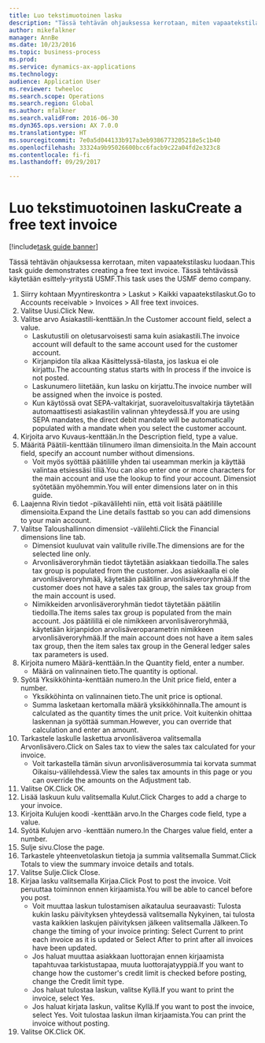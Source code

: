 ```yaml
--- 
title: Luo tekstimuotoinen lasku
description: "Tässä tehtävän ohjauksessa kerrotaan, miten vapaatekstilasku luodaan."
author: mikefalkner
manager: AnnBe
ms.date: 10/23/2016
ms.topic: business-process
ms.prod: 
ms.service: dynamics-ax-applications
ms.technology: 
audience: Application User
ms.reviewer: twheeloc
ms.search.scope: Operations
ms.search.region: Global
ms.author: mfalkner
ms.search.validFrom: 2016-06-30
ms.dyn365.ops.version: AX 7.0.0
ms.translationtype: HT
ms.sourcegitcommit: 7e0a5d044133b917a3eb9386773205218e5c1b40
ms.openlocfilehash: 33324a9b95026600bcc6facb9c22a04fd2e323c8
ms.contentlocale: fi-fi
ms.lasthandoff: 09/29/2017

---
```

# <a name="create-a-free-text-invoice"></a><span data-ttu-id="51268-103">Luo tekstimuotoinen lasku</span><span class="sxs-lookup"><span data-stu-id="51268-103">Create a free text invoice</span></span>

[!include[task guide banner](../../includes/task-guide-banner.md)]

<span data-ttu-id="51268-104">Tässä tehtävän ohjauksessa kerrotaan, miten vapaatekstilasku luodaan.</span><span class="sxs-lookup"><span data-stu-id="51268-104">This task guide demonstrates creating a free text invoice.</span></span> <span data-ttu-id="51268-105">Tässä tehtävässä käytetään esittely-yritystä USMF.</span><span class="sxs-lookup"><span data-stu-id="51268-105">This task uses the USMF demo company.</span></span>

1. <span data-ttu-id="51268-106">Siirry kohtaan Myyntireskontra > Laskut > Kaikki vapaatekstilaskut.</span><span class="sxs-lookup"><span data-stu-id="51268-106">Go to Accounts receivable > Invoices > All free text invoices.</span></span>
2. <span data-ttu-id="51268-107">Valitse Uusi.</span><span class="sxs-lookup"><span data-stu-id="51268-107">Click New.</span></span>
3. <span data-ttu-id="51268-108">Valitse arvo Asiakastili-kenttään.</span><span class="sxs-lookup"><span data-stu-id="51268-108">In the Customer account field, select a value.</span></span>
    * <span data-ttu-id="51268-109">Laskutustili on oletusarvoisesti sama kuin asiakastili.</span><span class="sxs-lookup"><span data-stu-id="51268-109">The invoice account will default to the same account used for the customer account.</span></span>   
    * <span data-ttu-id="51268-110">Kirjanpidon tila alkaa Käsittelyssä-tilasta, jos laskua ei ole kirjattu.</span><span class="sxs-lookup"><span data-stu-id="51268-110">The accounting status starts with In process if the invoice is not posted.</span></span>   
    * <span data-ttu-id="51268-111">Laskunumero liitetään, kun lasku on kirjattu.</span><span class="sxs-lookup"><span data-stu-id="51268-111">The invoice number will be assigned when the invoice is posted.</span></span>  
    * <span data-ttu-id="51268-112">Kun käytössä ovat SEPA-valtakirjat, suoraveloitusvaltakirja täytetään automaattisesti asiakastilin valinnan yhteydessä.</span><span class="sxs-lookup"><span data-stu-id="51268-112">If you are using SEPA mandates, the direct debit mandate will be automatically populated with a mandate when you select the customer account.</span></span>  
4. <span data-ttu-id="51268-113">Kirjoita arvo Kuvaus-kenttään.</span><span class="sxs-lookup"><span data-stu-id="51268-113">In the Description field, type a value.</span></span>
5. <span data-ttu-id="51268-114">Määritä Päätili-kenttään tilinumero ilman dimensioita.</span><span class="sxs-lookup"><span data-stu-id="51268-114">In the Main account field, specify an account number without dimensions.</span></span>
    * <span data-ttu-id="51268-115">Voit myös syöttää päätilille yhden tai useamman merkin ja käyttää valintaa etsiessäsi tiliä.</span><span class="sxs-lookup"><span data-stu-id="51268-115">You can also enter one or more characters for the main account and use the lookup to find your account.</span></span> <span data-ttu-id="51268-116">Dimensiot syötetään myöhemmin.</span><span class="sxs-lookup"><span data-stu-id="51268-116">You will enter dimensions later on in this guide.</span></span>  
6. <span data-ttu-id="51268-117">Laajenna Rivin tiedot -pikavälilehti niin, että voit lisätä päätilille dimensioita.</span><span class="sxs-lookup"><span data-stu-id="51268-117">Expand the Line details fasttab so you can add dimensions to your main account.</span></span>
7. <span data-ttu-id="51268-118">Valitse Taloushallinnon dimensiot -välilehti.</span><span class="sxs-lookup"><span data-stu-id="51268-118">Click the Financial dimensions line tab.</span></span>
    * <span data-ttu-id="51268-119">Dimensiot kuuluvat vain valitulle riville.</span><span class="sxs-lookup"><span data-stu-id="51268-119">The dimensions are for the selected line only.</span></span>    
    * <span data-ttu-id="51268-120">Arvonlisäveroryhmän tiedot täytetään asiakkaan tiedoilla.</span><span class="sxs-lookup"><span data-stu-id="51268-120">The sales tax group is populated from the customer.</span></span> <span data-ttu-id="51268-121">Jos asiakkaalla ei ole arvonlisäveroryhmää, käytetään päätilin arvonlisäveroryhmää.</span><span class="sxs-lookup"><span data-stu-id="51268-121">If the customer does not have a sales tax group, the sales tax group from the main account is used.</span></span>  
    * <span data-ttu-id="51268-122">Nimikkeiden arvonlisäveroryhmän tiedot täytetään päätilin tiedoilla.</span><span class="sxs-lookup"><span data-stu-id="51268-122">The items sales tax group is populated from the main account.</span></span> <span data-ttu-id="51268-123">Jos päätilillä ei ole nimikkeen arvonlisäveroryhmää, käytetään kirjanpidon arvolisäveroparametrin nimikkeen arvonlisäveroryhmää.</span><span class="sxs-lookup"><span data-stu-id="51268-123">If the main account does not have a item sales tax group, then the item sales tax group in the General ledger sales tax parameters is used.</span></span>    
8. <span data-ttu-id="51268-124">Kirjoita numero Määrä-kenttään.</span><span class="sxs-lookup"><span data-stu-id="51268-124">In the Quantity field, enter a number.</span></span>
    * <span data-ttu-id="51268-125">Määrä on valinnainen tieto.</span><span class="sxs-lookup"><span data-stu-id="51268-125">The quantity is optional.</span></span>  
9. <span data-ttu-id="51268-126">Syötä Yksikköhinta-kenttään numero.</span><span class="sxs-lookup"><span data-stu-id="51268-126">In the Unit price field, enter a number.</span></span>
    * <span data-ttu-id="51268-127">Yksikköhinta on valinnainen tieto.</span><span class="sxs-lookup"><span data-stu-id="51268-127">The unit price is optional.</span></span>  
    * <span data-ttu-id="51268-128">Summa lasketaan kertomalla määrä yksikköhinnalla.</span><span class="sxs-lookup"><span data-stu-id="51268-128">The amount is calculated as the quantity times the unit price.</span></span> <span data-ttu-id="51268-129">Voit kuitenkin ohittaa laskennan ja syöttää summan.</span><span class="sxs-lookup"><span data-stu-id="51268-129">However, you can override that calculation and enter an amount.</span></span>  
10. <span data-ttu-id="51268-130">Tarkastele laskulle laskettua arvonlisäveroa valitsemalla Arvonlisävero.</span><span class="sxs-lookup"><span data-stu-id="51268-130">Click on Sales tax to view the sales tax calculated for your invoice.</span></span>
    * <span data-ttu-id="51268-131">Voit tarkastella tämän sivun arvonlisäverosummia tai korvata summat Oikaisu-välilehdessä.</span><span class="sxs-lookup"><span data-stu-id="51268-131">View the sales tax amounts in this page or you can override the amounts on the Adjustment tab.</span></span>  
11. <span data-ttu-id="51268-132">Valitse OK.</span><span class="sxs-lookup"><span data-stu-id="51268-132">Click OK.</span></span>
12. <span data-ttu-id="51268-133">Lisää laskuun kulu valitsemalla Kulut.</span><span class="sxs-lookup"><span data-stu-id="51268-133">Click Charges to add a charge to your invoice.</span></span> 
13. <span data-ttu-id="51268-134">Kirjoita Kulujen koodi -kenttään arvo.</span><span class="sxs-lookup"><span data-stu-id="51268-134">In the Charges code field, type a value.</span></span>
14. <span data-ttu-id="51268-135">Syötä Kulujen arvo -kenttään numero.</span><span class="sxs-lookup"><span data-stu-id="51268-135">In the Charges value field, enter a number.</span></span>
15. <span data-ttu-id="51268-136">Sulje sivu.</span><span class="sxs-lookup"><span data-stu-id="51268-136">Close the page.</span></span>
16. <span data-ttu-id="51268-137">Tarkastele yhteenvetolaskun tietoja ja summia valitsemalla Summat.</span><span class="sxs-lookup"><span data-stu-id="51268-137">Click Totals to view the summary invoice details and totals.</span></span>
17. <span data-ttu-id="51268-138">Valitse Sulje.</span><span class="sxs-lookup"><span data-stu-id="51268-138">Click Close.</span></span>
18. <span data-ttu-id="51268-139">Kirjaa lasku valitsemalla Kirjaa.</span><span class="sxs-lookup"><span data-stu-id="51268-139">Click Post to post the invoice.</span></span> <span data-ttu-id="51268-140">Voit peruuttaa toiminnon ennen kirjaamista.</span><span class="sxs-lookup"><span data-stu-id="51268-140">You will be able to cancel before you post.</span></span>
    * <span data-ttu-id="51268-141">Voit muuttaa laskun tulostamisen aikataulua seuraavasti: Tulosta kukin lasku päivityksen yhteydessä valitsemalla Nykyinen, tai tulosta vasta kaikkien laskujen päivityksen jälkeen valitsemalla Jälkeen.</span><span class="sxs-lookup"><span data-stu-id="51268-141">To change the timing of your invoice printing:  Select Current to print each invoice as it is updated   or  Select After to print after all invoices have been updated.</span></span>  
    * <span data-ttu-id="51268-142">Jos haluat muuttaa asiakkaan luottorajan ennen kirjaamista tapahtuvaa tarkistustapaa, muuta luottorajatyyppiä.</span><span class="sxs-lookup"><span data-stu-id="51268-142">If you want to change how the customer's credit limit is checked before posting, change the Credit limit type.</span></span>  
    * <span data-ttu-id="51268-143">Jos haluat tulostaa laskun, valitse Kyllä.</span><span class="sxs-lookup"><span data-stu-id="51268-143">If you want to print the invoice, select Yes.</span></span>  
    * <span data-ttu-id="51268-144">Jos haluat kirjata laskun, valitse Kyllä.</span><span class="sxs-lookup"><span data-stu-id="51268-144">If you want to post the invoice, select Yes.</span></span> <span data-ttu-id="51268-145">Voit tulostaa laskun ilman kirjaamista.</span><span class="sxs-lookup"><span data-stu-id="51268-145">You can print the invoice without posting.</span></span>  
19. <span data-ttu-id="51268-146">Valitse OK.</span><span class="sxs-lookup"><span data-stu-id="51268-146">Click OK.</span></span>


